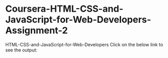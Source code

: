 # Coursera-HTML-CSS-and-JavaScript-for-Web-Developers-Assignment-2
HTML-CSS-and-JavaScript-for-Web-Developers 
Click on the below link to see the output:
